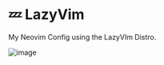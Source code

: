 # 💤 LazyVim
My Neovim Config using the LazyVIm Distro.

![image](https://github.com/user-attachments/assets/9142bf6b-f11f-47b3-a17b-7dda1b7aee57)
